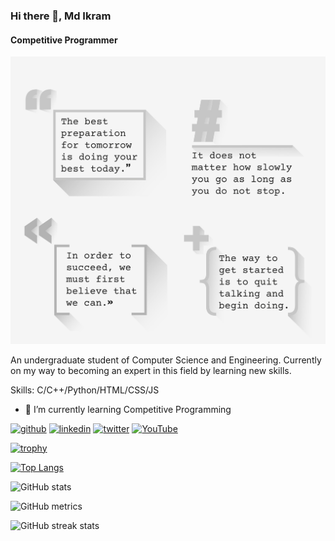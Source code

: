### Hi there 👋, Md Ikram
#### Competitive Programmer
![Competitive Programmer](https://github.com/kaziikram678/kaziikram678/blob/main/62301-OAKJBS-257.jpg)

An undergraduate student of Computer Science and Engineering. Currently on my way to becoming an expert in this field by learning new skills.

Skills: C/C++/Python/HTML/CSS/JS

- 🌱 I’m currently learning Competitive Programming 


[<img src='https://cdn.jsdelivr.net/npm/simple-icons@3.0.1/icons/github.svg' alt='github' height='40'>](https://github.com/kaziikram678)  [<img src='https://cdn.jsdelivr.net/npm/simple-icons@3.0.1/icons/linkedin.svg' alt='linkedin' height='40'>](https://www.linkedin.com/in/https://www.linkedin.com/in/md-ikram-ab515618b//)  [<img src='https://cdn.jsdelivr.net/npm/simple-icons@3.0.1/icons/twitter.svg' alt='twitter' height='40'>](https://twitter.com/https://twitter.com/MdKaziIkramUdd1)  [<img src='https://cdn.jsdelivr.net/npm/simple-icons@3.0.1/icons/youtube.svg' alt='YouTube' height='40'>](https://www.youtube.com/channel/http://www.youtube.com/@Compilererror123)  

[![trophy](https://github-profile-trophy.vercel.app/?username=kaziikram678)](https://github.com/ryo-ma/github-profile-trophy)

[![Top Langs](https://github-readme-stats.vercel.app/api/top-langs/?username=kaziikram678)](https://github.com/anuraghazra/github-readme-stats)

![GitHub stats](https://github-readme-stats.vercel.app/api?username=kaziikram678&show_icons=true)  

![GitHub metrics](https://metrics.lecoq.io/kaziikram678)  

![GitHub streak stats](https://streak-stats.demolab.com/?user=kaziikram678)  

